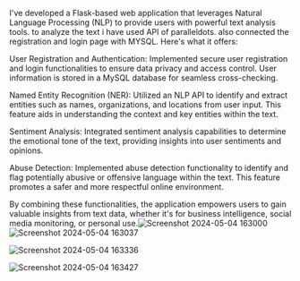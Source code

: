 I've developed a Flask-based web application that leverages Natural Language Processing (NLP) to provide users with powerful text analysis tools. to analyze the text i have used API of paralleldots. also connected the registration and login page with MYSQL.
Here's what it offers:

User Registration and Authentication:
Implemented secure user registration and login functionalities to ensure data privacy and access control.
User information is stored in a MySQL database for seamless cross-checking.

Named Entity Recognition (NER): 
Utilized an NLP API to identify and extract entities such as names, organizations, and locations from user input. 
This feature aids in understanding the context and key entities within the text.

Sentiment Analysis: Integrated sentiment analysis capabilities to determine the emotional tone of the text, providing insights into user sentiments and opinions.

Abuse Detection: Implemented abuse detection functionality to identify and flag potentially abusive or offensive language within the text. This feature promotes a safer and more respectful online environment.

By combining these functionalities, the application empowers users to gain valuable insights from text data, whether it's for business intelligence, social media monitoring, or personal use.![Screenshot 2024-05-04 163000](https://github.com/sanjaychauhan001/NLP-service-web-app/assets/131572534/8ade4b8e-c3f7-406c-b41d-2c11d59478a3)
![Screenshot 2024-05-04 163037](https://github.com/sanjaychauhan001/NLP-service-web-app/assets/131572534/440d2181-9d27-4e25-89d1-286eb83f36ce)


![Screenshot 2024-05-04 163336](https://github.com/sanjaychauhan001/NLP-service-web-app/assets/131572534/8fefbc39-26e2-40e1-8a8d-3d022163e3d1)


![Screenshot 2024-05-04 163427](https://github.com/sanjaychauhan001/NLP-service-web-app/assets/131572534/9bbf5e5d-f632-4a0a-92c0-f3850992c85e)
